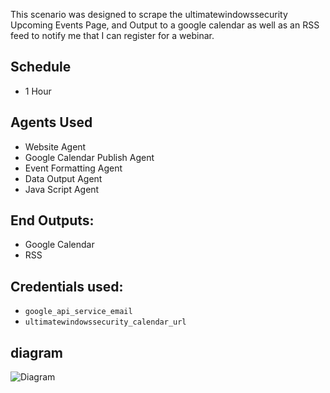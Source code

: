 This scenario was designed to scrape the ultimatewindowssecurity Upcoming Events Page, and Output to a google calendar as well as an RSS feed to notify me that I can register for a webinar.

## Schedule
* 1 Hour

## Agents Used
* Website Agent
* Google Calendar Publish Agent
* Event Formatting Agent
* Data Output Agent
* Java Script Agent

## End Outputs:
* Google Calendar
* RSS

## Credentials used:
* `google_api_service_email`
* `ultimatewindowssecurity_calendar_url`

## diagram
<img src="/docs/diagram.PNG" alt="Diagram"/>
